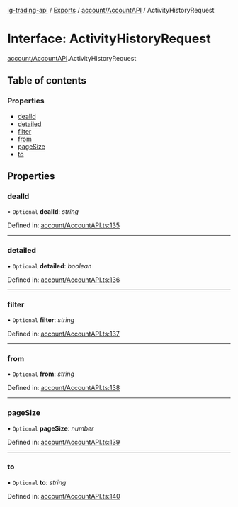 [ig-trading-api](../README.md) / [Exports](../modules.md) / [account/AccountAPI](../modules/account_accountapi.md) / ActivityHistoryRequest

# Interface: ActivityHistoryRequest

[account/AccountAPI](../modules/account_accountapi.md).ActivityHistoryRequest

## Table of contents

### Properties

- [dealId](account_accountapi.activityhistoryrequest.md#dealid)
- [detailed](account_accountapi.activityhistoryrequest.md#detailed)
- [filter](account_accountapi.activityhistoryrequest.md#filter)
- [from](account_accountapi.activityhistoryrequest.md#from)
- [pageSize](account_accountapi.activityhistoryrequest.md#pagesize)
- [to](account_accountapi.activityhistoryrequest.md#to)

## Properties

### dealId

• `Optional` **dealId**: _string_

Defined in: [account/AccountAPI.ts:135](https://github.com/bennycode/ig-trading-api/blob/a8e1c4a/src/account/AccountAPI.ts#L135)

---

### detailed

• `Optional` **detailed**: _boolean_

Defined in: [account/AccountAPI.ts:136](https://github.com/bennycode/ig-trading-api/blob/a8e1c4a/src/account/AccountAPI.ts#L136)

---

### filter

• `Optional` **filter**: _string_

Defined in: [account/AccountAPI.ts:137](https://github.com/bennycode/ig-trading-api/blob/a8e1c4a/src/account/AccountAPI.ts#L137)

---

### from

• `Optional` **from**: _string_

Defined in: [account/AccountAPI.ts:138](https://github.com/bennycode/ig-trading-api/blob/a8e1c4a/src/account/AccountAPI.ts#L138)

---

### pageSize

• `Optional` **pageSize**: _number_

Defined in: [account/AccountAPI.ts:139](https://github.com/bennycode/ig-trading-api/blob/a8e1c4a/src/account/AccountAPI.ts#L139)

---

### to

• `Optional` **to**: _string_

Defined in: [account/AccountAPI.ts:140](https://github.com/bennycode/ig-trading-api/blob/a8e1c4a/src/account/AccountAPI.ts#L140)
